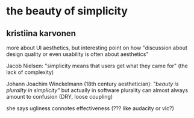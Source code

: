 # the beauty of simplicity

## kristiina karvonen

more about UI aesthetics, but interesting point on how "discussion about design quality or even usability is often about aesthetics"

Jacob Nielsen: "simplicity means that users get what they came for" (the lack of complexity)

Johann Joachim Winckelmann (18th century aesthetician): *"beauty is plurality in simplicity"* but actually in software plurality can almost always amount to confusion (DRY, loose coupling)

she says ugliness connotes effectiveness (??? like audacity or vlc?)
